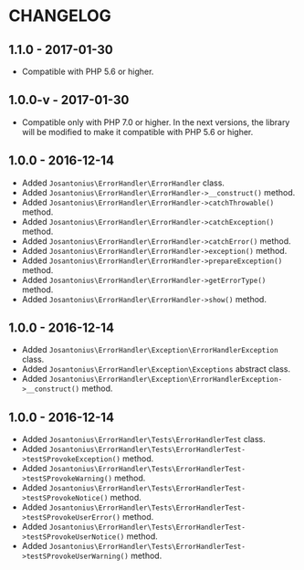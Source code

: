 # CHANGELOG

## 1.1.0 - 2017-01-30
* Compatible with PHP 5.6 or higher.

## 1.0.0-v - 2017-01-30
* Compatible only with PHP 7.0 or higher. In the next versions, the library will be modified to make it compatible with PHP 5.6 or higher.

## 1.0.0 - 2016-12-14
* Added `Josantonius\ErrorHandler\ErrorHandler` class.
* Added `Josantonius\ErrorHandler\ErrorHandler->__construct()` method.
* Added `Josantonius\ErrorHandler\ErrorHandler->catchThrowable()` method.
* Added `Josantonius\ErrorHandler\ErrorHandler->catchException()` method.
* Added `Josantonius\ErrorHandler\ErrorHandler->catchError()` method.
* Added `Josantonius\ErrorHandler\ErrorHandler->exception()` method.
* Added `Josantonius\ErrorHandler\ErrorHandler->prepareException()` method.
* Added `Josantonius\ErrorHandler\ErrorHandler->getErrorType()` method.
* Added `Josantonius\ErrorHandler\ErrorHandler->show()` method.

## 1.0.0 - 2016-12-14
* Added `Josantonius\ErrorHandler\Exception\ErrorHandlerException` class.
* Added `Josantonius\ErrorHandler\Exception\Exceptions` abstract class.
* Added `Josantonius\ErrorHandler\Exception\ErrorHandlerException->__construct()` method.

## 1.0.0 - 2016-12-14
* Added `Josantonius\ErrorHandler\Tests\ErrorHandlerTest` class.
* Added `Josantonius\ErrorHandler\Tests\ErrorHandlerTest->testSProvokeException()` method.
* Added `Josantonius\ErrorHandler\Tests\ErrorHandlerTest->testSProvokeWarning()` method.
* Added `Josantonius\ErrorHandler\Tests\ErrorHandlerTest->testSProvokeNotice()` method.
* Added `Josantonius\ErrorHandler\Tests\ErrorHandlerTest->testSProvokeUserError()` method.
* Added `Josantonius\ErrorHandler\Tests\ErrorHandlerTest->testSProvokeUserNotice()` method.
* Added `Josantonius\ErrorHandler\Tests\ErrorHandlerTest->testSProvokeUserWarning()` method.
